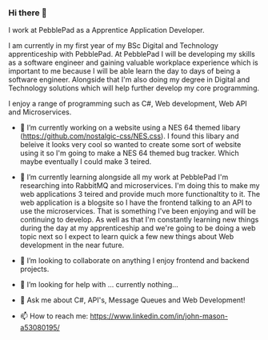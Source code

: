 ### Hi there 👋
I work at PebblePad as a Apprentice Application Developer.

I am currently in my first year of my BSc Digital and Technology apprenticeship with PebblePad. At PebblePad I will be developing my skills as a software engineer and gaining valuable workplace experience which is important to me because I will be able learn the day to days of being a software engineer. Alongside that I'm also doing my degree in Digital and Technology solutions which will help further develop my core programming. 

I enjoy a range of programming such as C#, Web development, Web API and Microservices.


- 🔭 I’m currently working on a website using a NES 64 themed libary (https://github.com/nostalgic-css/NES.css). I found this libary and beleive it looks very cool so wanted to create some sort of website using it so I'm going to make a NES 64 themed bug tracker. Which maybe eventually I could make 3 teired.

- 🌱 I’m currently learning alongside all my work at PebblePad I'm researching into RabbitMQ and microservices. I'm doing this to make my web applications 3 teired and provide much more functionaltity to it. The web application is a blogsite so I have the frontend talking to an API to use the microservices. That is something I've been enjoying and will be continuing to develop.
As well as that I'm constantly learning new things during the day at my apprenticeship and we're going to be doing a web topic next so I expect to learn quick a few new things about Web development in the near future.

- 👯 I’m looking to collaborate on anything I enjoy frontend and backend projects.

- 🤔 I’m looking for help with ... currently nothing...

- 💬 Ask me about C#, API's, Message Queues and Web Development!

- 📫 How to reach me: https://www.linkedin.com/in/john-mason-a53080195/
